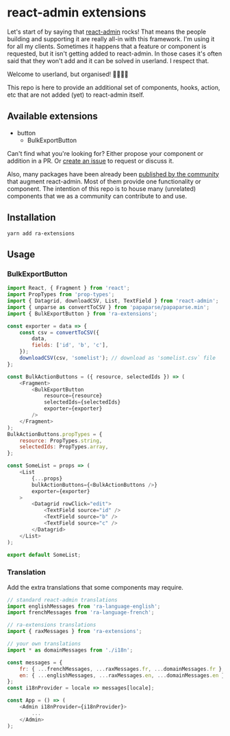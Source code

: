 # react-admin extensions

Let's start of by saying that [react-admin](https://github.com/marmelab/react-admin) rocks! That means the people building and supporting it are really all-in with this framework. I'm using it for all my clients. Sometimes it happens that a feature or component is requested, but it isn't getting added to react-admin. In those cases it's often said that they won't add and it can be solved in userland. I respect that.

Welcome to userland, but organised! 👨‍💻👩‍💻

This repo is here to provide an additional set of components, hooks, action, etc that are not added (yet) to react-admin itself.

## Available extensions

- button
  - BulkExportButton

Can't find what you're looking for? Either propose your component or addition in a PR. Or [create an issue](https://github.com/christiaanwesterbeek/ra-extensions/issues/new) to request or discuss it.

Also, many packages have been already been [published by the community](https://marmelab.com/react-admin/Ecosystem.html) that augment react-admin. Most of them provide one functionality or component. The intention of this repo is to house many (unrelated) components that we as a community can contribute to and use.

## Installation

`yarn add ra-extensions`

## Usage

### BulkExportButton

```javascript
import React, { Fragment } from 'react';
import PropTypes from 'prop-types';
import { Datagrid, downloadCSV, List, TextField } from 'react-admin';
import { unparse as convertToCSV } from 'papaparse/papaparse.min';
import { BulkExportButton } from 'ra-extensions';

const exporter = data => {
    const csv = convertToCSV({
        data,
        fields: ['id', 'b', 'c'],
    });
    downloadCSV(csv, 'somelist'); // download as 'somelist.csv` file
};

const BulkActionButtons = ({ resource, selectedIds }) => (
    <Fragment>
        <BulkExportButton
            resource={resource}
            selectedIds={selectedIds}
            exporter={exporter}
        />
    </Fragment>
);
BulkActionButtons.propTypes = {
    resource: PropTypes.string,
    selectedIds: PropTypes.array,
};

const SomeList = props => (
    <List
        {...props}
        bulkActionButtons={<BulkActionButtons />}
        exporter={exporter}
    >
        <Datagrid rowClick="edit">
            <TextField source="id" />
            <TextField source="b" />
            <TextField source="c" />
        </Datagrid>
    </List>
);

export default SomeList;
```

### Translation

Add the extra translations that some components may require.

```javascript
// standard react-admin translations
import englishMessages from 'ra-language-english';
import frenchMessages from 'ra-language-french';

// ra-extensions translations
import { raxMessages } from 'ra-extensions';

// your own translations
import * as domainMessages from './i18n';

const messages = {
    fr: { ...frenchMessages, ...raxMessages.fr, ...domainMessages.fr },
    en: { ...englishMessages, ...raxMessages.en, ...domainMessages.en },
};
const i18nProvider = locale => messages[locale];

const App = () => (
    <Admin i18nProvider={i18nProvider}>
        ...
    </Admin>
);
```
